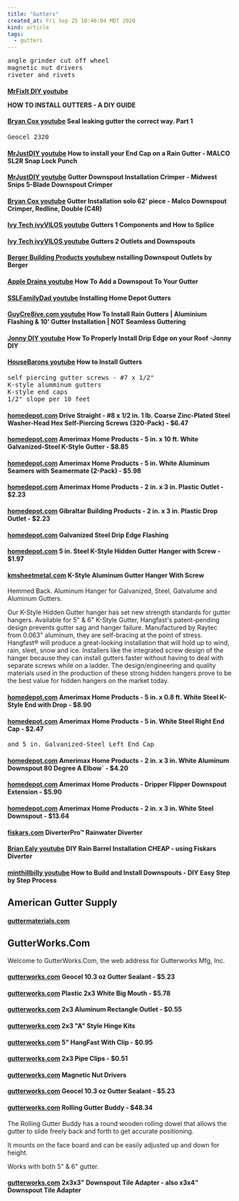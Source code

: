 ```yaml
---
title: "Gutters"
created_at: Fri Sep 25 10:46:04 MDT 2020
kind: article
tags:
  - gutters
---
```


<pre>
angle grinder cut off wheel
magnetic nut drivers
riveter and rivets
</pre>

<h4>
  <a href="https://www.youtube.com/watch?v=COp2Kh0kp2c&feature=youtu.be&t=128" target="_blank">MrFixIt DIY youtube</a>

  HOW TO INSTALL GUTTERS - A DIY GUIDE
</h4>

<h4>
  <a href="https://www.youtube.com/watch?v=4j7-rEZqHZw" target="_blank">Bryan Cox youtube</a>
  Seal leaking gutter the correct way. Part 1
</h4>
<pre>
Geocel 2320
</pre>

<h4>
  <a href="https://www.youtube.com/watch?v=-ySDR6VfxLU" target="_blank">MrJustDIY youtube</a>
  How to install your End Cap on a Rain Gutter - MALCO SL2R Snap Lock Punch
</h4>

<h4>
  <a href="https://www.youtube.com/watch?v=uVNkVoX-fP0" target="_blank">MrJustDIY youtube</a>
   Gutter Downspout Installation Crimper - Midwest Snips 5-Blade Downspout Crimper
</h4>

<h4>
  <a href="https://www.youtube.com/watch?v=wdhR0G3Ehys" target="_blank">Bryan Cox youtube</a>
  Gutter Installation solo 62' piece - Malco Downspout Crimper, Redline, Double (C4R)
</h4>

<h4>
  <a href="https://www.youtube.com/watch?v=iHyRL7K2HLs" target="_blank">Ivy Tech ivyVILOS youtube</a>
  Gutters 1 Components and How to Splice
</h4>

<h4>
  <a href="https://www.youtube.com/watch?v=XJVVjZyR9wU" target="_blank">Ivy Tech ivyVILOS youtube</a>
  Gutters 2 Outlets and Downspouts
</h4>

<h4>
  <a href="https://www.youtube.com/watch?v=yLBi_9YWYH8" target="_blank">Berger Building Products youtubew</a>
  nstalling Downspout Outlets by Berger
</h4>

<h4>
  <a href="https://www.youtube.com/watch?v=fZD8HOY4kVc" target="_blank">Apple Drains youtube</a>
  How To Add a Downspout To Your Gutter
</h4>

<h4>
  <a href="https://www.youtube.com/watch?v=60aXFzBlpDc" target="_blank">SSLFamilyDad youtube</a>
  Installing Home Depot Gutters
</h4>

<h4>
  <a href="https://www.youtube.com/watch?v=GQiBaVIAaPI" target="_blank">GuyCre8ive.com youtube</a>
  How To Install Rain Gutters | Aluminium Flashing & 10' Gutter Installation | NOT Seamless Guttering
</h4>

<h4>
  <a href="https://www.youtube.com/watch?v=pv5wRgooNnc" target="_blank">Jonny DIY youtube</a>
  How To Properly Install Drip Edge on your Roof -Jonny DIY
</h4>

<h4>
  <a href="https://www.youtube.com/watch?v=HI-W8e7ICnw" target="_blank">HouseBarons youtube</a>
  How to Install Gutters
</h4>
<pre>
self piercing gutter screws - #7 x 1/2"
K-style alumminum gutters
K-style end caps
1/2" slope per 10 feet
</pre>

<h4>
  <a href="https://www.homedepot.com/p/Drive-Straight-8-x-1-2-in-1-lb-Coarse-Zinc-Plated-Steel-Washer-Head-Hex-Self-Piercing-Screws-320-Pack-50248/100153517" target="_blank">homedepot.com</a>
  Drive Straight - #8 x 1/2 in. 1 lb. Coarse Zinc-Plated Steel Washer-Head Hex Self-Piercing Screws (320-Pack) - $6.47
</h4>

<h4>
  <a href="https://www.homedepot.com/p/Amerimax-Home-Products-5-in-x-10-ft-White-Galvanized-Steel-K-Style-Gutter-3200700120/100013964" target="_blank">homedepot.com</a>
  Amerimax Home Products - 5 in. x 10 ft. White Galvanized-Steel K-Style Gutter - $8.85
</h4>

<h4>
  <a href="https://www.homedepot.com/p/Amerimax-Home-Products-5-in-White-Aluminum-Seamers-with-Seamermate-2-Pack-27008/100028586" target="_blank">homedepot.com</a>
  Amerimax Home Products - 5 in. White Aluminum Seamers with Seamermate (2-Pack) - $5.98
</h4>

<h4>
  <a href="https://www.homedepot.com/p/Amerimax-Home-Products-2-in-x-3-in-Plastic-Outlet-85051/100093387" target="_blank">homedepot.com</a>
  Amerimax Home Products - 2 in. x 3 in. Plastic Outlet - $2.23
</h4>

<h4>
  <a href="https://www.homedepot.com/p/Gibraltar-Building-Products-2-in-x-3-in-Plastic-Drop-Outlet-OGDO23P/203288654" target="_blank">homedepot.com</a>
  Gibraltar Building Products - 2 in. x 3 in. Plastic Drop Outlet - $2.23
</h4>

<h4>
  <a href="https://www.homedepot.com/b/Building-Materials-Roofing-Gutters-Roofing-Roof-Flashing-Drip-Edge-Flashing/Galvanized-Steel/N-5yc1vZarcsZ1z0ugnq?storeSelection=1511,1542,1518,1504,1538" target="_blank">homedepot.com</a>
  Galvanized Steel Drip Edge Flashing
</h4>

<h4>
  <a href="https://www.homedepot.com/p/Gibraltar-Building-Products-5-in-Steel-K-Style-Hidden-Gutter-Hanger-with-Screw-HHOG5G-18/203288648" target="_blank">homedepot.com</a>
  5 in. Steel K-Style Hidden Gutter Hanger with Screw - $1.97
</h4>

<h4>
  <a href="https://www.kmsheetmetal.com/shop/K-Style-Aluminum-Gutter-Hanger-With-Screw-p56579189" target="_blank">kmsheetmetal.com</a>
  K-Style Aluminum Gutter Hanger With Screw
</h4>
Hemmed Back. Aluminum Hanger for Galvanized, Steel, Galvalume and
Aluminum Gutters.

Our K-Style Hidden Gutter hanger has set new strength standards for gutter
hangers. Available for 5" & 6" K-Style Gutter, Hangfast's patent-pending
design prevents gutter sag and hanger failure. Manufactured by Raytec from
0.063" aluminum, they are self-bracing at the point of stress. Hangfast®
will produce a great-looking installation that will hold up to wind,
rain, sleet, snow and ice. Installers like the integrated screw design
of the hanger because they can install gutters faster without having to
deal with separate screws while on a ladder. The design/engineering and
quality materials used in the production of these strong hidden hangers
prove to be the best value for hidden hangers on the market today.

<h4>
  <a href="https://www.homedepot.com/p/Amerimax-Home-Products-5-in-x-0-8-ft-White-Steel-K-Style-End-with-Drop-33010/100042305" target="_blank">homedepot.com</a>
  Amerimax Home Products - 5 in. x 0.8 ft. White Steel K-Style End with Drop - $8.90
</h4>

<h4>
  <a href="https://www.homedepot.com/p/Amerimax-Home-Products-5-in-White-Steel-Right-End-Cap-33006/100079214" target="_blank">homedepot.com</a>
  Amerimax Home Products - 5 in. White Steel Right End Cap - $2.47
</h4>
<pre>
and 5 in. Galvanized-Steel Left End Cap
</pre>

<h4>
  <a href="https://www.homedepot.com/p/Amerimax-Home-Products-2-in-x-3-in-White-Aluminum-Downspout-80-Degree-A-Elbow-3AE80W/205651048" target="_blank">homedepot.com</a>
  Amerimax Home Products - 2 in. x 3 in. White Aluminum Downspout 80 Degree A Elbow` - $4.20
</h4>

<h4>
  <a href="https://www.homedepot.com/p/Amerimax-Home-Products-Dripper-Flipper-Downspout-Extension-37030/100038888" target="_blank">homedepot.com</a>
  Amerimax Home Products - Dripper Flipper Downspout Extension - $5.90
</h4>

<h4>
  <a href="https://www.homedepot.com/p/Amerimax-Home-Products-2-in-x-3-in-White-Steel-Downspout-3201400120/100077278" target="_blank">homedepot.com</a>
  Amerimax Home Products - 2 in. x 3 in. White Steel Downspout - $13.64
</h4>

<h4>
  <a href="https://www.fiskars.com/en-us/gardening-and-yard-care/products/gardening-replacement-parts/diverterpro-rainwater-diverter-71000035" target="_blank">fiskars.com</a>
  DiverterPro™ Rainwater Diverter
</h4>

<h4>
  <a href="https://www.youtube.com/watch?v=9jKDAfMwARs" target="_blank">Brian Ealy youtube</a>
  DIY Rain Barrel Installation CHEAP - using Fiskars Diverter
</h4>

<h4>
  <a href="https://www.youtube.com/watch?v=tWA-HVyNXOo" target="_blank">minthillbilly youtube</a>
  How to Build and Install Downspouts - DIY Easy Step by Step Process
</h4>

<h2>American Gutter Supply</h2>
<h4>
  <a href="https://www.guttermaterials.com/" target="_blank">guttermaterials.com</a>
</h4>

<h2>GutterWorks.Com</h2>
Welcome to GutterWorks.Com, the web address for Gutterworks Mfg, Inc.

<h4>
  <a href="https://www.gutterworks.com/shop-online/gutter-products-4/gutter-sealants-71/geocel-2320-gutter-sealant" target="_blank">gutterworks.com</a>
  Geocel 10.3 oz Gutter Sealant - $5.23
<h4>

<h4>
  <a href="https://www.gutterworks.com/shop-online/downspout-products-2/over-size-outlets-big-mouths-33/2x3-white-big-mouth" target="_blank">gutterworks.com</a>
  Plastic 2x3 White Big Mouth - $5.78
</h4>

<h4>
  <a href="https://www.gutterworks.com/shop-online/2x3-aluminum-rectangle-outlet" target="_blank">gutterworks.com</a>
  2x3 Aluminum Rectangle Outlet - $0.55
</h4>

<h4>
  <a href="https://www.gutterworks.com/shop-online/downspout-products-2/downspout-extension-flip-up-hinges-42/hinge-kits-44/2x3-a-hinge-kits" target="_blank">gutterworks.com</a>
  2x3 "A" Style Hinge Kits
</h4>

<h4>
  <a href="https://www.gutterworks.com/shop-online/gutter-products-4/hidden-hangers-16/5-hidden-hangers-27/5-hangfast-with-clip" target="_blank">gutterworks.com</a>
  5" HangFast With Clip - $0.95
</h4>

<h4>
  <a href="https://www.gutterworks.com/shop-online/downspout-products-2/downspout-clips-and-straps-54/pipe-clips-57/2x3-pipe-clips" target="_blank">gutterworks.com</a>
  2x3 Pipe Clips - $0.51
</h4>

<h4>
  <a href="https://www.gutterworks.com/shop-online/gutter-installer-tools-15/magnetic-nut-drivers" target="_blank">gutterworks.com</a>
  Magnetic Nut Drivers
</h4>

<h4>
  <a href="https://www.gutterworks.com/shop-online/gutter-products-4/gutter-sealants-71/geocel-2320-gutter-sealant" target="_blank">gutterworks.com</a>
  Geocel 10.3 oz Gutter Sealant - $5.23
</h4>

<h4>
  <a href="https://www.gutterworks.com/shop-online/gutter-installer-tools-15/rolling-gutter-buddy" target="_blank">gutterworks.com</a>
  Rolling Gutter Buddy - $48.34
</h4>
The Rolling Gutter Buddy has a round wooden rolling dowel that allows
the gutter to slide freely back and forth to get accurate positioning.

It mounts on the face board and can be easily adjusted up and down
for height.

Works with both 5" & 6" gutter.

<h4>
  <a href="https://www.gutterworks.com/shop-online/downspout-products-2/downspout-tile-adapters-3/black-and-white-plastic-downspout-tile-adapters-6/2x3x3-downspout-tile-adapter" target="_blank">gutterworks.com</a>
  2x3x3" Downspout Tile Adapter - also x3x4" Downspout Tile Adapter
</h4>

<!--
html boilerplate fragments
<a href="" target="_blank"></a>
<a name=""></a>
<img src="" width="400px">
<ul>
  <li></li>
  <li><a href="" target="_blank"></a></li>
</ul>
<pre>
</pre>
<p style="margin-bottom: 2em;"></p>
<hr style="border: 0; height: 3px; background: #333; background-image: linear-gradient(to right, #ccc, #333, #ccc);">
<pre><code>
</code></pre>
<math xmlns='http://www.w3.org/1998/Math/MathML' display='block'>
</math>
:-->
